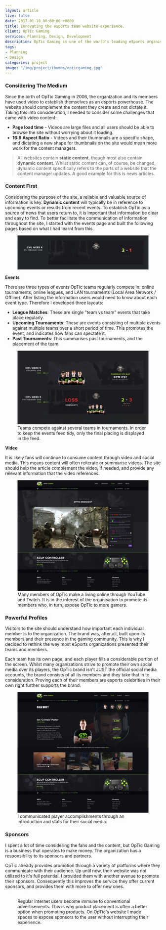 ```yaml
---
layout: article
live: false
date: 2017-01-10 00:00:00 +0000
title: Innovating the esports team website experience.
client: OpTic Gaming
services: Planning, Design, Development
description: OpTic Gaming is one of the world's leading eSports organisations. Their site had so much potential so I built an un-commissioned prototype to improve on the aesthetics and user experience. After reaching out to the CEO of OpTic Gaming, we decided to pursue the prototype and give some much needed love to the organisation's website.
tags:
- Planning
- Design
categories: project
image: "/img/project/thumbs/opticgaming.jpg"
---
```


### Considering The Medium

Since the birth of OpTic Gaming in 2006, the organization and its members have used video to establish themselves as an esports powerhouse. The website should complement the content they create and not dictate it. Taking this into consideration, I needed to consider some challenges that came with video content:

* **Page load time** - Videos are large files and all users should be able to browse the site without worrying about it loading.
* **16:9 Aspect Ratio** - Videos and their thumbnails are a specific shape, and dictating a new shape for thumbnails on the site would mean more work for the content managers.

<blockquote>All websites contain <b>static content</b>, though most also contain <b>dynamic content</b>. Whilst static content can, of course, be changed, dynamic content specifically refers to the parts of a website that the content manager updates. A good example for this is news articles.</blockquote>

### Content First

Considering the purpose of the site, a reliable and valuable source of information is key. **Dynamic content** will typically be in reference to upcoming events or results from recent events. To establish OpTic as a source of news that users return to, it is important that information be clear and easy to find. To better facilitate the communication of information throughout the site, I started with the events page and built the following pages based on what I had learnt from this.

<figure>
<img src="/img/article/2017/07/optic/element-match-animation.gif" alt="" />
</figure>

**Events**

There are three types of events OpTic teams regularly compete in: online tournaments, online leagues, and LAN tournaments (Local Area Network / Offline). After listing the information users would need to know about each event type. Therefore I developed three layouts:

* **League Matches**: These are single "team vs team" events that take place regularly.
* **Upcoming Tournaments**: These are events consisting of multiple events against multiple teams over a short period of time. This promotes the event, and indicates how fans can spectate it.
* **Past Tournaments**: This summarises past tournaments, and the placement of the team.

<figure>
<img src="/img/article/2017/07/optic/element-match.jpeg" alt="" />
<figcaption>Teams compete against several teams in tournaments. In order to keep the events feed tidy, only the final placing is displayed in the feed.</figcaption>
</figure>

**Video**

It is likely fans will continue to consume content through video and social media. This means content will often reiterate or summarise videos. The site should help the article complement the video, if needed, and provide any relevant information that the video references.

<figure>
<img src="/img/article/2017/07/optic/element-video.jpg" alt="" />
<figcaption>Many members of OpTic make a living online through YouTube and Twitch. It is in the interest of the organisation to promote its members who, in turn, expose OpTic to more gamers.</figcaption>
</figure>

### Powerful Profiles

Visitors to the site should understand how important each individual member is to the organization. The brand was, after all, built upon its members and their presence in the gaming community. This is why I decided to rethink the way most eSports organizations presented their teams and members.

Each team has its own page, and each player fills a considerable portion of the screen. Whilst many organizations strive to promote their own social media over its players, the OpTic brand isn't JUST the official social media accounts, the brand consists of all its members and they take that in to consideration. Proving each of their members are esports celebrities in their own right further supports the brand.

<figure>
<img src="/img/article/2017/07/optic/element-player.jpg" alt="" />
<figcaption>I communicated player accomplishments through an introduction and stats for their social media.</figcaption>
</figure>

### Sponsors

I spent a lot of time considering the fans and the content, but OpTic Gaming is a business that operates to make money. The organization has a responsibility to its sponsors and partners.

OpTic already provides promotion through a variety of platforms where they communicate with their audience. Up until now, their website was not utilized to it's full potential. I provided them with another avenue to promote their sponsors. Consequently this improves the service they offer current sponsors, and provides them with more to offer new ones.

<figure>
<img src="/img/article/2017/07/optic/optic-thumb.jpg" alt="" />
<figcaption>Regular internet users become immune to conventional advertisements. This is why product placement is often a better option when promoting products. On OpTic's website I made spaces to expose sponsors to the user without interrupting their experience.</figcaption>
</figure>
